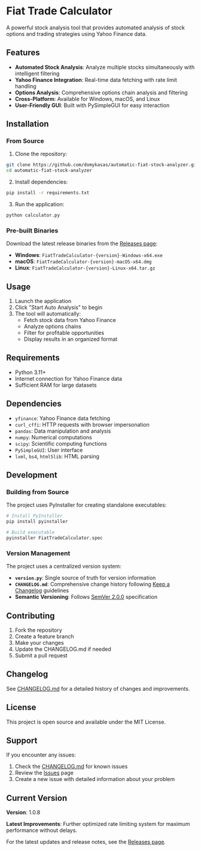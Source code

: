 # Fiat Trade Calculator

A powerful stock analysis tool that provides automated analysis of stock options and trading strategies using Yahoo Finance data.

## Features

- **Automated Stock Analysis**: Analyze multiple stocks simultaneously with intelligent filtering
- **Yahoo Finance Integration**: Real-time data fetching with rate limit handling
- **Options Analysis**: Comprehensive options chain analysis and filtering
- **Cross-Platform**: Available for Windows, macOS, and Linux
- **User-Friendly GUI**: Built with PySimpleGUI for easy interaction

## Installation

### From Source

1. Clone the repository:
```bash
git clone https://github.com/domykasas/automatic-fiat-stock-analyzer.git
cd automatic-fiat-stock-analyzer
```

2. Install dependencies:
```bash
pip install -r requirements.txt
```

3. Run the application:
```bash
python calculator.py
```

### Pre-built Binaries

Download the latest release binaries from the [Releases page](https://github.com/domykasas/automatic-fiat-stock-analyzer/releases):

- **Windows**: `FiatTradeCalculator-{version}-Windows-x64.exe`
- **macOS**: `FiatTradeCalculator-{version}-macOS-x64.dmg`
- **Linux**: `FiatTradeCalculator-{version}-Linux-x64.tar.gz`

## Usage

1. Launch the application
2. Click "Start Auto Analysis" to begin
3. The tool will automatically:
   - Fetch stock data from Yahoo Finance
   - Analyze options chains
   - Filter for profitable opportunities
   - Display results in an organized format

## Requirements

- Python 3.11+
- Internet connection for Yahoo Finance data
- Sufficient RAM for large datasets

## Dependencies

- `yfinance`: Yahoo Finance data fetching
- `curl_cffi`: HTTP requests with browser impersonation
- `pandas`: Data manipulation and analysis
- `numpy`: Numerical computations
- `scipy`: Scientific computing functions
- `PySimpleGUI`: User interface
- `lxml`, `bs4`, `html5lib`: HTML parsing

## Development

### Building from Source

The project uses PyInstaller for creating standalone executables:

```bash
# Install PyInstaller
pip install pyinstaller

# Build executable
pyinstaller FiatTradeCalculator.spec
```

### Version Management

The project uses a centralized version system:
- **`version.py`**: Single source of truth for version information
- **`CHANGELOG.md`**: Comprehensive change history following [Keep a Changelog](https://keepachangelog.com/en/1.1.0/) guidelines
- **Semantic Versioning**: Follows [SemVer 2.0.0](https://semver.org/spec/v2.0.0.html) specification

## Contributing

1. Fork the repository
2. Create a feature branch
3. Make your changes
4. Update the CHANGELOG.md if needed
5. Submit a pull request

## Changelog

See [CHANGELOG.md](CHANGELOG.md) for a detailed history of changes and improvements.

## License

This project is open source and available under the MIT License.

## Support

If you encounter any issues:
1. Check the [CHANGELOG.md](CHANGELOG.md) for known issues
2. Review the [Issues](https://github.com/domykasas/automatic-fiat-stock-analyzer/issues) page
3. Create a new issue with detailed information about your problem

## Current Version

**Version**: 1.0.8

**Latest Improvements**: Further optimized rate limiting system for maximum performance without delays.

For the latest updates and release notes, see the [Releases page](https://github.com/domykasas/automatic-fiat-stock-analyzer/releases).
